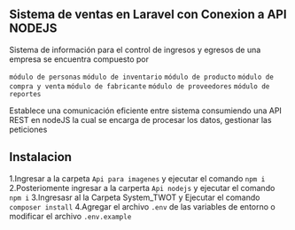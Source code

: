 ## Sistema de ventas en Laravel con Conexion a API NODEJS

Sistema de información para el control de ingresos y egresos de una empresa se encuentra compuesto por

`módulo de personas`
`módulo de inventario`
`módulo de producto`
`módulo de compra y venta`
`módulo de fabricante`
`módulo de proveedores`
`módulo de reportes`

Establece una comunicación eficiente entre sistema consumiendo una API REST en nodeJS la cual se encarga de procesar los datos, gestionar las peticiones


## Instalacion

1.Ingresar a la carpeta `Api para imagenes` y ejecutar el comando `npm i`
2.Posteriomente ingresar a la carperta `Api nodejs` y ejecutar el comando `npm i`
3.Ingresasr al la Carpeta System_TWOT y Ejecutar el comando `composer install`
4.Agregar el archivo `.env` de las variables de entorno o modificar el archivo `.env.example`
